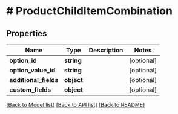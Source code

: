 # # ProductChildItemCombination

## Properties

Name | Type | Description | Notes
------------ | ------------- | ------------- | -------------
**option_id** | **string** |  | [optional]
**option_value_id** | **string** |  | [optional]
**additional_fields** | **object** |  | [optional]
**custom_fields** | **object** |  | [optional]

[[Back to Model list]](../../README.md#models) [[Back to API list]](../../README.md#endpoints) [[Back to README]](../../README.md)
